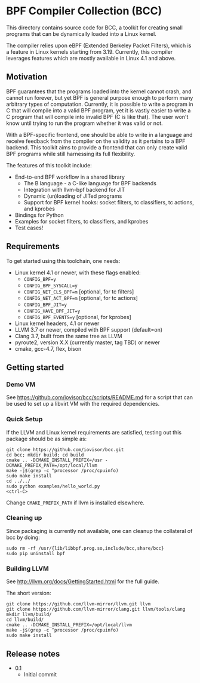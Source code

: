 # BPF Compiler Collection (BCC)

This directory contains source code for BCC, a toolkit for creating small
programs that can be dynamically loaded into a Linux kernel.

The compiler relies upon eBPF (Extended Berkeley Packet Filters), which is a
feature in Linux kernels starting from 3.19. Currently, this compiler leverages
features which are mostly available in Linux 4.1 and above.

## Motivation

BPF guarantees that the programs loaded into the kernel cannot crash, and
cannot run forever, but yet BPF is general purpose enough to perform many
arbitrary types of computation. Currently, it is possible to write a program in
C that will compile into a valid BPF program, yet it is vastly easier to
write a C program that will compile into invalid BPF (C is like that). The user
won't know until trying to run the program whether it was valid or not.

With a BPF-specific frontend, one should be able to write in a language and
receive feedback from the compiler on the validity as it pertains to a BPF
backend. This toolkit aims to provide a frontend that can only create valid BPF
programs while still harnessing its full flexibility.

The features of this toolkit include:
* End-to-end BPF workflow in a shared library
  * The B language - a C-like language for BPF backends
  * Integration with llvm-bpf backend for JIT
  * Dynamic (un)loading of JITed programs
  * Support for BPF kernel hooks: socket filters, tc classifiers,
      tc actions, and kprobes
* Bindings for Python
* Examples for socket filters, tc classifiers, and kprobes
* Test cases!

## Requirements

To get started using this toolchain, one needs:
* Linux kernel 4.1 or newer, with these flags enabled:
  * `CONFIG_BPF=y`
  * `CONFIG_BPF_SYSCALL=y`
  * `CONFIG_NET_CLS_BPF=m` [optional, for tc filters]
  * `CONFIG_NET_ACT_BPF=m` [optional, for tc actions]
  * `CONFIG_BPF_JIT=y`
  * `CONFIG_HAVE_BPF_JIT=y`
  * `CONFIG_BPF_EVENTS=y` [optional, for kprobes]
* Linux kernel headers, 4.1 or newer
* LLVM 3.7 or newer, compiled with BPF support (default=on)
* Clang 3.7, built from the same tree as LLVM
* pyroute2, version X.X (currently master, tag TBD) or newer
* cmake, gcc-4.7, flex, bison

## Getting started

### Demo VM

See https://github.com/iovisor/bcc/scripts/README.md for a script that can
be used to set up a libvirt VM with the required dependencies.

### Quick Setup

If the LLVM and Linux kernel requirements are satisfied, testing out this
package should be as simple as:

```
git clone https://github.com/iovisor/bcc.git
cd bcc; mkdir build; cd build
cmake .. -DCMAKE_INSTALL_PREFIX=/usr -DCMAKE_PREFIX_PATH=/opt/local/llvm
make -j$(grep -c ^processor /proc/cpuinfo)
sudo make install
cd ../../
sudo python examples/hello_world.py
<ctrl-C>
```

Change `CMAKE_PREFIX_PATH` if llvm is installed elsewhere.

### Cleaning up

Since packaging is currently not available, one can cleanup the collateral of
bcc by doing:

```
sudo rm -rf /usr/{lib/libbpf.prog.so,include/bcc,share/bcc}
sudo pip uninstall bpf
```

### Building LLVM

See http://llvm.org/docs/GettingStarted.html for the full guide.

The short version:

```
git clone https://github.com/llvm-mirror/llvm.git llvm
git clone https://github.com/llvm-mirror/clang.git llvm/tools/clang
mkdir llvm/build/
cd llvm/build/
cmake .. -DCMAKE_INSTALL_PREFIX=/opt/local/llvm
make -j$(grep -c ^processor /proc/cpuinfo)
sudo make install
```

## Release notes

* 0.1
  * Initial commit

